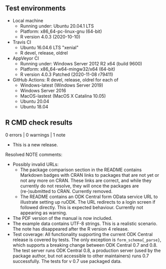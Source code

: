 ## Test environments
* Local machine
  * Running under: Ubuntu 20.04.1 LTS
  * Platform: x86_64-pc-linux-gnu (64-bit)
  * R version 4.0.3 (2020-10-10)
* Travis CI
  * Ubuntu 16.04.6 LTS "xenial"
  * R devel, release, oldrel
* AppVeyor CI
  * Running under: Windows Server 2012 R2 x64 (build 9600)
  * Platform: x86_64-w64-mingw32/x64 (64-bit)
  * R version 4.0.3 Patched (2020-11-08 r79411)
* GitHub Actions: R devel, release, oldrel for each of
  * Windows-latest (Windows Server 2019)
  * Windows Server 2016
  * MacOS-lastest (MacOS X Catalina 10.05)
  * Ubuntu 20.04
  * Ubuntu 18.04

## R CMD check results

0 errors | 0 warnings | 1 note

* This is a new release.

Resolved NOTE comments:
* Possibly invalid URLs:
  * The package comparison section in the README contains Markdown badges with 
    CRAN links to packages that are not yet or not any more on CRAN. These
    links are correct, and while they currently do not resolve, they will once
    the packages are (re-)submitted to CRAN. Currently removed.
  * The README contains an ODK Central form OData service URL to illustrate 
    setting up ruODK. The URL redirects to a login screen if followed directly.
    This is expected behaviour. Currently not appearing as warning.
* The PDF version of the manual is now included.
* The example data contains UTF-8 strings. This is a realistic scenario. 
  The note has disappeared after the R version 4 release.
* Test coverage: All functionality supporting the current ODK Central release is 
  covered by tests. 
  The only exception is `form_schema{_parse}`, which supports a breaking 
  change between ODK Central 0.7 and 0.8. The test server runs ODK Central 0.8,
  a production server (used by the package author, but not accessible to other 
  maintainers) runs 0.7 successfully. The tests for v 0.7 use packaged data.
